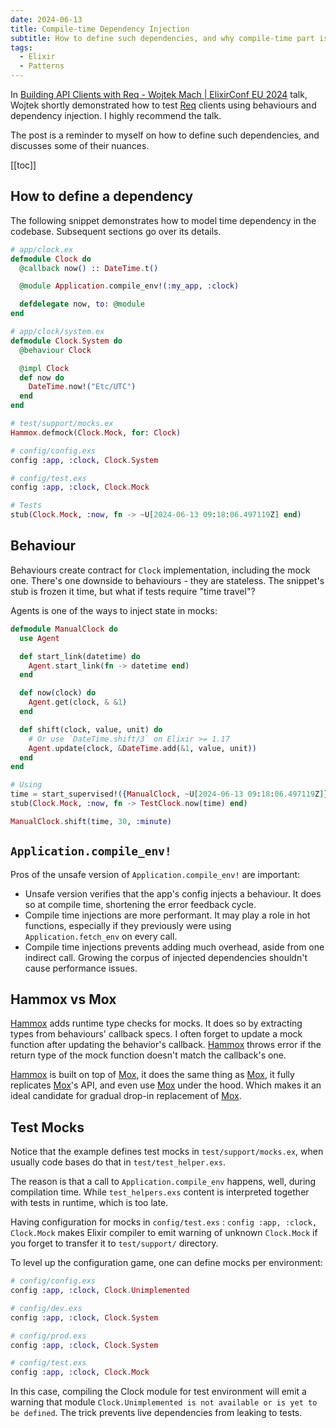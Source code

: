 ```yaml
---
date: 2024-06-13
title: Compile-time Dependency Injection
subtitle: How to define such dependencies, and why compile-time part is important
tags:
  - Elixir
  - Patterns
---
```


In [Building API Clients with Req - Wojtek Mach | ElixirConf EU 2024](https://www.youtube.com/watch?v=AexE5JKpNvA) talk, Wojtek shortly demonstrated how to test [Req](https://github.com/wojtekmach/req) clients using behaviours and dependency injection. I highly recommend the talk.

The post is a reminder to myself on how to define such dependencies, and discusses some of their nuances.

[[toc]]

## How to define a dependency

The following snippet demonstrates how to model time dependency in the codebase. Subsequent sections go over its details.

```elixir
# app/clock.ex
defmodule Clock do
  @callback now() :: DateTime.t()

  @module Application.compile_env!(:my_app, :clock)

  defdelegate now, to: @module
end

# app/clock/system.ex
defmodule Clock.System do
  @behaviour Clock

  @impl Clock
  def now do
    DateTime.now!("Etc/UTC")
  end
end

# test/support/mocks.ex
Hammox.defmock(Clock.Mock, for: Clock)

# config/config.exs
config :app, :clock, Clock.System

# config/test.exs
config :app, :clock, Clock.Mock

# Tests
stub(Clock.Mock, :now, fn -> ~U[2024-06-13 09:18:06.497119Z] end)
```

## Behaviour

Behaviours create contract for `Clock` implementation, including the mock one. There's one downside to behaviours - they are stateless. The snippet's stub is frozen it time, but what if tests require "time travel"?

Agents is one of the ways to inject state in mocks:

```elixir
defmodule ManualClock do
  use Agent

  def start_link(datetime) do
    Agent.start_link(fn -> datetime end)
  end

  def now(clock) do
    Agent.get(clock, & &1)
  end

  def shift(clock, value, unit) do
    # Or use `DateTime.shift/3` on Elixir >= 1.17
    Agent.update(clock, &DateTime.add(&1, value, unit))
  end
end

# Using
time = start_supervised!({ManualClock, ~U[2024-06-13 09:18:06.497119Z]})
stub(Clock.Mock, :now, fn -> TestClock.now(time) end)

ManualClock.shift(time, 30, :minute)
```

## `Application.compile_env!`

Pros of the unsafe version of `Application.compile_env!` are important:

- Unsafe version verifies that the app's config injects a behaviour. It does so at compile time, shortening the error feedback cycle.
- Compile time injections are more performant. It may play a role in hot functions, especially if they previously were using `Application.fetch_env` on every call.
- Compile time injections prevents adding much overhead, aside from one indirect call. Growing the corpus of injected dependencies shouldn't cause performance issues.

## Hammox vs Mox

[Hammox](https://github.com/msz/hammox) adds runtime type checks for mocks. It does so by extracting types from behaviours' callback specs. I often forget to update a mock function after updating the behavior's callback. [Hammox](https://github.com/msz/hammox) throws error if the return type of the mock function doesn't match the callback's one.

[Hammox](https://github.com/msz/hammox) is built on top of [Mox](https://github.com/dashbitco/mox), it does the same thing as [Mox](https://github.com/dashbitco/mox), it fully replicates [Mox](https://github.com/dashbitco/mox)'s API, and even use [Mox](https://github.com/dashbitco/mox) under the hood. Which makes it an ideal candidate for gradual drop-in replacement of [Mox](https://github.com/dashbitco/mox).

## Test Mocks

Notice that the example defines test mocks in `test/support/mocks.ex`, when usually code bases do that in `test/test_helper.exs`.

The reason is that a call to `Application.compile_env` happens, well, during compilation time. While `test_helpers.exs` content is interpreted together with tests in runtime, which is too late.

Having configuration for mocks in `config/test.exs` : `config :app, :clock, Clock.Mock` makes Elixir compiler to emit warning of unknown `Clock.Mock` if you forget to transfer it to `test/support/` directory.

To level up the configuration game, one can define mocks per environment:

```elixir
# config/config.exs
config :app, :clock, Clock.Unimplemented

# config/dev.exs
config :app, :clock, Clock.System

# config/prod.exs
config :app, :clock, Clock.System

# config/test.exs
config :app, :clock, Clock.Mock
```

In this case, compiling the Clock module for test environment will emit a warning that module `Clock.Unimplemented is not available or is yet to be defined`. The trick prevents  live dependencies from leaking to tests.
